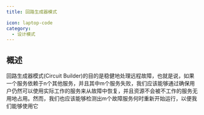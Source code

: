 ```yaml
---
title: 回路生成器模式

icon: laptop-code
category:
  - 设计模式
---
```


## 概述

回路生成器模式(Circuit Builder)的目的是稳健地处理远程故障，也就是说，如果一个服务依赖于n个其他服务，并且其中m个服务失败，我们应该能够通过确保用户仍然可以使用实际工作的服务来从故障中恢复，并且资源不会被不工作的服务无用地占用。然而，我们也应该能够检测出m个故障服务何时重新开始运行，以便我们能够使用它
